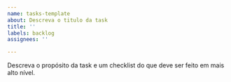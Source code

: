 ```yaml
---
name: tasks-template
about: Descreva o titulo da task
title: ''
labels: backlog
assignees: ''

---
```


Descreva o propósito da task e um checklist do que deve ser feito em mais alto nível.
